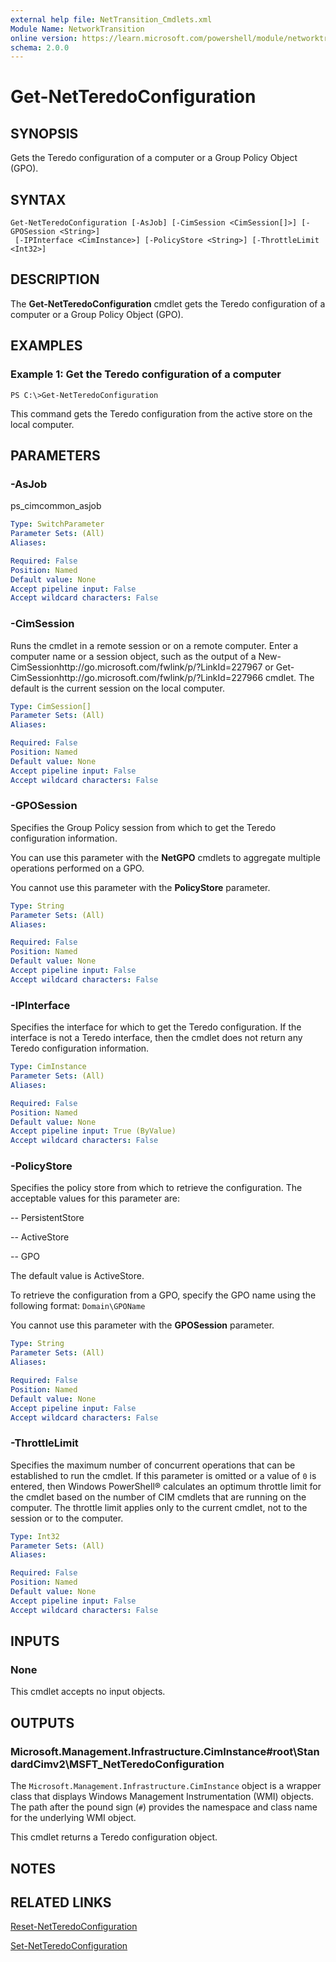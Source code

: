 ```yaml
---
external help file: NetTransition_Cmdlets.xml
Module Name: NetworkTransition
online version: https://learn.microsoft.com/powershell/module/networktransition/get-netteredoconfiguration?view=windowsserver2012-ps&wt.mc_id=ps-gethelp
schema: 2.0.0
---
```


# Get-NetTeredoConfiguration

## SYNOPSIS
Gets the Teredo configuration of a computer or a Group Policy Object (GPO).

## SYNTAX

```
Get-NetTeredoConfiguration [-AsJob] [-CimSession <CimSession[]>] [-GPOSession <String>]
 [-IPInterface <CimInstance>] [-PolicyStore <String>] [-ThrottleLimit <Int32>]
```

## DESCRIPTION
The **Get-NetTeredoConfiguration** cmdlet gets the Teredo configuration of a computer or a Group Policy Object (GPO).

## EXAMPLES

### Example 1: Get the Teredo configuration of a computer
```
PS C:\>Get-NetTeredoConfiguration
```

This command gets the Teredo configuration from the active store on the local computer.

## PARAMETERS

### -AsJob
ps_cimcommon_asjob

```yaml
Type: SwitchParameter
Parameter Sets: (All)
Aliases: 

Required: False
Position: Named
Default value: None
Accept pipeline input: False
Accept wildcard characters: False
```

### -CimSession
Runs the cmdlet in a remote session or on a remote computer.
Enter a computer name or a session object, such as the output of a New-CimSessionhttp://go.microsoft.com/fwlink/p/?LinkId=227967 or Get-CimSessionhttp://go.microsoft.com/fwlink/p/?LinkId=227966 cmdlet.
The default is the current session on the local computer.

```yaml
Type: CimSession[]
Parameter Sets: (All)
Aliases: 

Required: False
Position: Named
Default value: None
Accept pipeline input: False
Accept wildcard characters: False
```

### -GPOSession
Specifies the Group Policy session from which to get the Teredo configuration information. 

You can use this parameter with the **NetGPO** cmdlets to aggregate multiple operations performed on a GPO. 

You cannot use this parameter with the **PolicyStore** parameter.

```yaml
Type: String
Parameter Sets: (All)
Aliases: 

Required: False
Position: Named
Default value: None
Accept pipeline input: False
Accept wildcard characters: False
```

### -IPInterface
Specifies the interface for which to get the Teredo configuration.
If the interface is not a Teredo interface, then the cmdlet does not return any Teredo configuration information.

```yaml
Type: CimInstance
Parameter Sets: (All)
Aliases: 

Required: False
Position: Named
Default value: None
Accept pipeline input: True (ByValue)
Accept wildcard characters: False
```

### -PolicyStore
Specifies the policy store from which to retrieve the configuration. 
The acceptable values for this parameter are:

 -- PersistentStore 

 -- ActiveStore 

 -- GPO 

The default value is ActiveStore. 

To retrieve the configuration from a GPO, specify the GPO name using the following format: `Domain\GPOName`

You cannot use this parameter with the **GPOSession** parameter.

```yaml
Type: String
Parameter Sets: (All)
Aliases: 

Required: False
Position: Named
Default value: None
Accept pipeline input: False
Accept wildcard characters: False
```

### -ThrottleLimit
Specifies the maximum number of concurrent operations that can be established to run the cmdlet.
If this parameter is omitted or a value of `0` is entered, then Windows PowerShell® calculates an optimum throttle limit for the cmdlet based on the number of CIM cmdlets that are running on the computer.
The throttle limit applies only to the current cmdlet, not to the session or to the computer.

```yaml
Type: Int32
Parameter Sets: (All)
Aliases: 

Required: False
Position: Named
Default value: None
Accept pipeline input: False
Accept wildcard characters: False
```

## INPUTS

### None
This cmdlet accepts no input objects.

## OUTPUTS

### Microsoft.Management.Infrastructure.CimInstance#root\StandardCimv2\MSFT_NetTeredoConfiguration
The `Microsoft.Management.Infrastructure.CimInstance` object is a wrapper class that displays Windows Management Instrumentation (WMI) objects.
The path after the pound sign (`#`) provides the namespace and class name for the underlying WMI object.

This cmdlet returns a Teredo configuration object.

## NOTES

## RELATED LINKS

[Reset-NetTeredoConfiguration](./Reset-NetTeredoConfiguration.md)

[Set-NetTeredoConfiguration](./Set-NetTeredoConfiguration.md)

